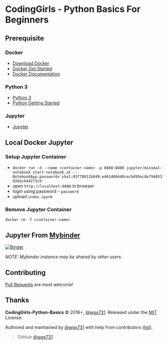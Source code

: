 # CodingGirls - Python Basics For Beginners

## Prerequisite

### Docker

* [Download Docker](https://www.docker.com/community-edition#/download)
* [Docker Get Started](https://docs.docker.com/get-started)
* [Docker Documentation](https://docs.docker.com)

### Python 3

* [Python 3](https://docs.python.org/3)
* [Python Getting Started](https://www.python.org/about/gettingstarted)

### Jupyter

* [Jupyter](https://jupyter.org)

## Local Docker Jupyter

### Setup Jupyter Container

* `docker run -d --name <container-name> -p 8888:8888 jupyter/minimal-notebook start-notebook.sh --NotebookApp.password='sha1:03f78811b049:e461468440cecbd99ac8e79485392dacb44273cb'`
* open `http://localhost:8888` in browser
* login using password - `password`
* upload `index.ipynb`

### Remove Jupyter Container

`docker rm -f <container-name>`

## Jupyter From [Mybinder](https://mybinder.org)

[![Binder](http://mybinder.org/badge.svg)](http://mybinder.org/repo/wgx731/CodingGirls-Python-Basics)

*NOTE: Mybinder instance may be shared by other users.*

## Contributing

[Pull Requests](https://github.com/wgx731/CodingGirls-Python-Basics/pulls) are most welcome!

## Thanks

**CodingGirls-Python-Basics** © 2016+, [@wgx731]. Released under the [MIT](https://github.com/wgx731/CodingGirls-Python-Basics/blob/master/LICENSE) License.

Authored and maintained by [@wgx731] with help from contributors ([list][contributors]).

> GitHub [@wgx731]

[@wgx731]: https://github.com/wgx731
[contributors]: https://github.com/wgx731/CodingGirls-Python-Basics/contributors


